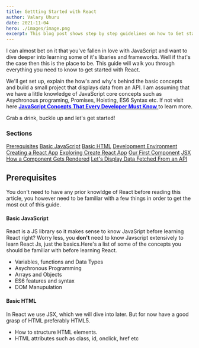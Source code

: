 ```yaml
---
title: Gettting Started with React
author: Valary Uhuru
date: 2021-11-04
hero: ./images/image.png
excerpt: This blog post shows step by step guidelines on how to Get started with React and Resources to use to help one get in track.
---
```



I can almost bet on it that you've fallen in love with JavaScript and want to dive deeper into learning some of it's libaries and frameworks. Well if that's the case then this is the place to be. This guide will walk you through everything you need to know to get started with React.

We'll get set up, explain the how's and why's behind the basic concepts and build a small project that displays data from an API. I am assuming that we have a little knowledge of JavaScript core concepts such as Asychronous programing, Promises, Hoisting, ES6 Syntax etc. If not visit here [<span style="color:blue"> **JavaScript Concepts That Every Developer Must Know** </span>]( https://www.geeksforgeeks.org/7-javascript-concepts-that-every-developer-must-know/) to learn more.

Grab a drink, buckle up and let's get started!

### Sections


[Prerequisites]()
[Basic JavaScript]()
[Basic HTML]()
[Development Environment]()
[Creating a React App]()
[Exploring Create React App]()
[Our First Component]()
[JSX]()
[How a Component Gets Rendered]()
[Let's Display Data Fetched From an API]()


## Prerequisites


You don't need to have any prior knowldge of React before reading this article, you however need to be familiar with a few things in order to get the most out of this guide.

#### Basic JavaScript


React is a JS library so it makes sense to know JavaSript before learning React right? Worry less, you __don't__ need to know Javscript extensively to learn React Js, just the basics.Here's a list of some of the concepts you should be familiar with before learning React.
- Variables, functions and Data Types
- Asychronous Programming
- Arrays and Objects
- ES6 features and syntax
- DOM Manupulation

#### Basic HTML

In React we use JSX, which we will dive into later. But for now have a good grasp of HTML preferably HTML5.

- How to structure HTML elements.
- HTML attributes such as class, id, onclick, href etc